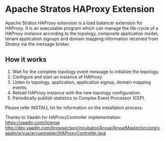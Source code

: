 # Apache Stratos HAProxy Extension

Apache Stratos HAProxy extension is a load balancer extension for HAProxy. It is an executable program
which can manage the life-cycle of a HAProxy instance according to the topology, composite application model,
tenant application signups and domain mapping information received from Stratos via the message broker.

## How it works
1. Wait for the complete topology event message to initialize the topology.
2. Configure and start an instance of HAProxy.
3. Listen to topology, application, application signup, domain mapping events.
4. Reload HAProxy instance with the new topology configuration.
5. Periodically publish statistics to Complex Event Processor (CEP).

Please refer INSTALL.txt for information on the installation process.

Thanks to Vaadin for HAProxyController implementation:
https://vaadin.com/license
http://dev.vaadin.com/browser/svn/incubator/Arvue/ArvueMaster/src/org/vaadin/arvue/arvuemaster/HAProxyController.java

